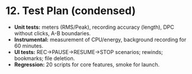 # 12. Test Plan (condensed)

- **Unit tests:** meters (RMS/Peak), recording accuracy (length), DPC without clicks, A-B boundaries.
- **Instrumental:** measurement of CPU/energy, background recording for 60 minutes.
- **UI tests:** REC→PAUSE→RESUME→STOP scenarios; rewinds; bookmarks; file deletion.
- **Regression:** 20 scripts for core features, smoke for launch.
